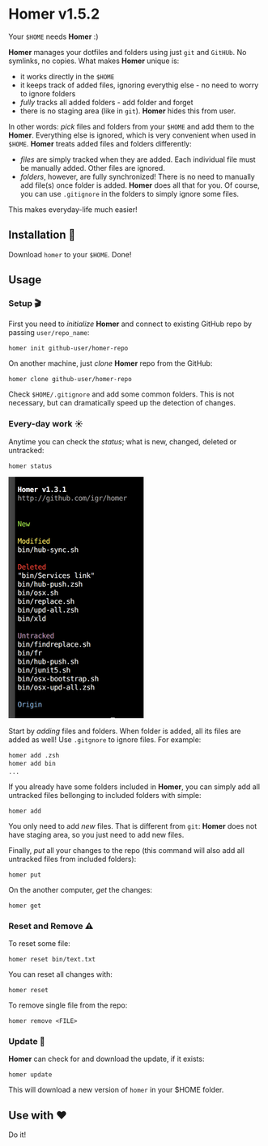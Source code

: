 # Homer v1.5.2

Your `$HOME` needs **Homer** :)

**Homer** manages your dotfiles and folders using just `git` and `GitHUb`. No symlinks, no copies.
What makes **Homer** unique is:

+ it works directly in the `$HOME`
+ it keeps track of added files, ignoring everythig else - no need to worry to ignore folders
+ _fully_ tracks all added folders - add folder and forget
+ there is no staging area (like in `git`). **Homer** hides this from user.

In other words: _pick_ files and folders from your `$HOME` and add them to the **Homer**. Everything else is ignored, which is very convenient when used in `$HOME`. **Homer** treats added files and folders differently:

+ _files_ are simply tracked when they are added. Each individual file must be manually added. Other files are ignored.
+ _folders_, however, are fully synchronized! There is no need to manually add file(s) once folder is added. **Homer** does all that for you. Of course, you can use `.gitignore` in the folders to simply ignore some files.

This makes everyday-life much easier!

## Installation :gift:

Download `homer` to your `$HOME`. Done!

## Usage

### Setup :clapper:

First you need to _initialize_ **Homer** and connect to existing GitHub repo by passing `user/repo_name`:

```shell
homer init github-user/homer-repo
```

On another machine, just _clone_ **Homer** repo from the GitHub:

```shell
homer clone github-user/homer-repo
```

Check `$HOME/.gitignore` and add some common folders. This is not necessary, but can dramatically speed up the detection of changes.

### Every-day work :sunny:

Anytime you can check the _status_; what is new, changed, deleted or untracked:

```shell
homer status
```

![](gfx/homer-status.png)

Start by _adding_ files and folders. When folder is added, all its files are added as well! Use `.gitgnore` to ignore files. For example:

```shell
homer add .zsh
homer add bin
...
```

If you already have some folders included in **Homer**, you can simply add all untracked files bellonging to included folders with simple:

```shell
homer add
```

You only need to add _new_ files. That is different from `git`: **Homer** does not have staging area, so you just need to add new files.

Finally, _put_ all your changes to the repo (this command will also add all untracked files from included folders):

```shell
homer put
```

On the another computer, _get_ the changes:

```shell
homer get
```

### Reset and Remove :warning:

To reset some file:

```shell
homer reset bin/text.txt
```

You can reset all changes with:

```shell
homer reset
```

To remove single file from the repo:

```shell
homer remove <FILE>
```

### Update :rocket:

**Homer** can check for and download the update, if it exists:

```shell
homer update
```

This will download a new version of `homer` in your $HOME folder.

## Use with ❤

Do it!
